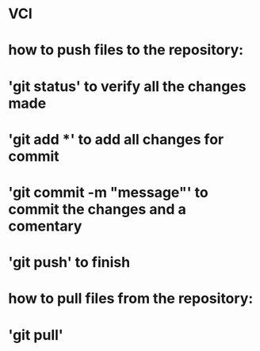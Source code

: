 # VCI

# how to push files to the repository:
# 'git status' to verify all the changes made
# 'git add *' to add all changes for commit
# 'git commit -m "message"' to commit the changes and a comentary
# 'git push' to finish

# how to pull files from the repository:
# 'git pull'
